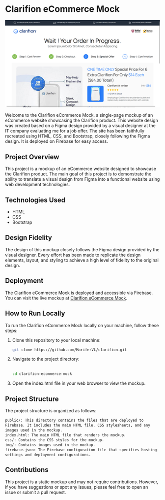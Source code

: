# Clarifion eCommerce Mock

![Clarifion Product](/public/img/website.png)

Welcome to the Clarifion eCommerce Mock, a single-page mockup of an eCommerce website showcasing the Clarifion product. This website design was created based on a Figma design provided by a visual designer at the IT company evaluating me for a job offer. The site has been faithfully recreated using HTML, CSS, and Bootstrap, closely following the Figma design. It is deployed on Firebase for easy access.

## Project Overview

This project is a mockup of an eCommerce website designed to showcase the Clarifion product. The main goal of this project is to demonstrate the ability to translate a visual design from Figma into a functional website using web development technologies.

## Technologies Used

- HTML
- CSS
- Bootstrap

## Design Fidelity

The design of this mockup closely follows the Figma design provided by the visual designer. Every effort has been made to replicate the design elements, layout, and styling to achieve a high level of fidelity to the original design.

## Deployment

The Clarifion eCommerce Mock is deployed and accessible via Firebase. You can visit the live mockup at [Clarifion eCommerce Mock](https://clarifion.web.app).

## How to Run Locally

To run the Clarifion eCommerce Mock locally on your machine, follow these steps:

1. Clone this repository to your local machine:

   ```bash
   git clone https://github.com/MariferVL/clarifion.git

2. Navigate to the project directory:

    ```bash

    cd clarifion-ecommerce-mock

3. Open the index.html file in your web browser to view the mockup.

## Project Structure

The project structure is organized as follows:

    public/: This directory contains the files that are deployed to Firebase. It includes the main HTML file, CSS stylesheets, and any images used in the mockup.
    index.html: The main HTML file that renders the mockup.
    css/: Contains the CSS styles for the mockup.
    img/: Contains images used in the mockup.
    firebase.json: The Firebase configuration file that specifies hosting settings and deployment configurations.

## Contributions

This project is a static mockup and may not require contributions. However, if you have suggestions or spot any issues, please feel free to open an issue or submit a pull request.


